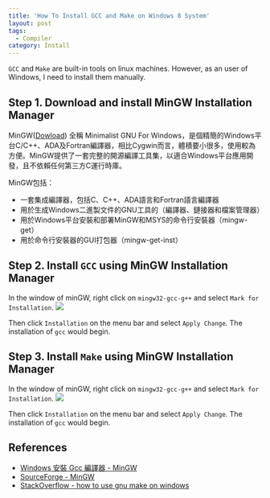 ```yaml
---
title: 'How To Install GCC and Make on Windows 8 System'
layout: post
tags:
  - Compiler
category: Install
---
```


`GCC` and `Make` are built-in tools on linux machines.   However, as an user of Windows, I need to install them manually.

<!--more-->

## Step 1. Download and install MinGW Installation Manager

MinGW([Dowload](https://sourceforge.net/projects/mingw/)) 全稱 Minimalist GNU For Windows，是個精簡的Windows平台C/C++、ADA及Fortran編譯器，相比Cygwin而言，體積要小很多，使用較為方便。MinGW提供了一套完整的開源編譯工具集，以適合Windows平台應用開發，且不依賴任何第三方C運行時庫。

MinGW包括：
- 一套集成編譯器，包括C、C++、ADA語言和Fortran語言編譯器
- 用於生成Windows二進製文件的GNU工具的（編譯器、鏈接器和檔案管理器）
- 用於Windows平台安裝和部署MinGW和MSYS的命令行安裝器（mingw-get）
- 用於命令行安裝器的GUI打包器（mingw-get-inst）

## Step 2. Install `GCC` using MinGW Installation Manager

In the window of minGW, right click on `mingw32-gcc-g++` and select `Mark for Installation`.
![](https://i.imgur.com/oeL8TYt.png)

Then click `Installation` on the menu bar and select `Apply Change`. The installation of `gcc` would begin.

## Step 3. Install `Make` using MinGW Installation Manager

In the window of minGW, right click on `mingw32-gcc-g++` and select `Mark for Installation`.
![](https://i.imgur.com/zGGiGRe.png)


Then click `Installation` on the menu bar and select `Apply Change`. The installation of `gcc` would begin.

## References

- [Windows 安裝 Gcc 編譯器 - MinGW](http://blog.jex.tw/blog/2013/12/17/windows-install-gcc-compiler-mingw/)
- [SourceForge - MinGW](https://sourceforge.net/projects/mingw/)
- [StackOverflow - how to use gnu make on windows](http://stackoverflow.com/questions/12881854/how-to-use-gnu-make-on-windows)